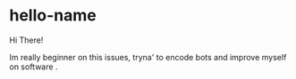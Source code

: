 # hello-name

Hi There!

Im really beginner on this issues, tryna' to encode bots and improve myself on software .
